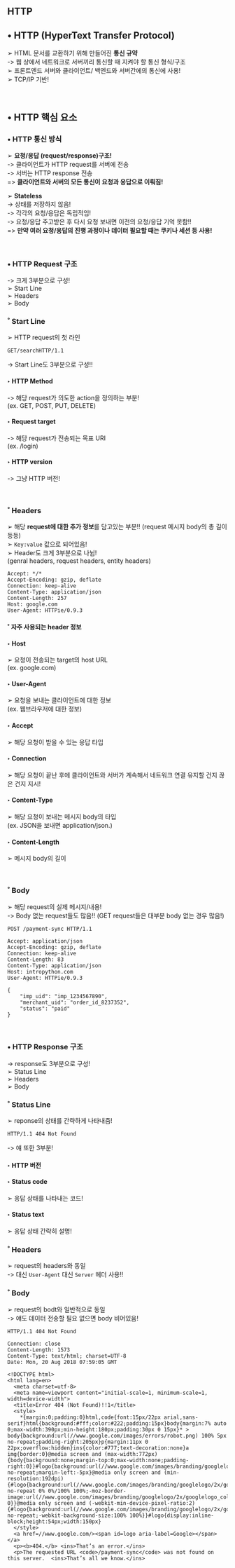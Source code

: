 HTTP  
---

## • HTTP (HyperText Transfer Protocol) 
➢ HTML 문서를 교환하기 위해 만들어진 **통신 규약**  
-> 웹 상에서 네트워크로 서버끼리 통신할 때 지켜야 할 통신 형식/구조  
➢ 프론트엔드 서버와 클라이언트/ 백엔드와 서버간에의 통신에 사용!  
➢ TCP/IP 기반!  

&nbsp;  

## • HTTP 핵심 요소  
### • HTTP 통신 방식  
➢ **요청/응답 (request/response)구조!**  
-> 클라이언트가 HTTP request를 서버에 전송  
-> 서버는 HTTP response 전송  
=> **클라이언트와 서버의 모든 통신이 요청과 응답으로 이뤄짐!**  

➢ **Stateless**  
-> 상태를 저장하지 않음!  
-> 각각의 요청/응답은 독립적임!  
-> 요청/응답 주고받은 후 다시 요청 보내면 이전의 요청/응답 기억 못함!!  
=> **만약 여러 요청/응답의 진행 과정이나 데이터 필요할 때는 쿠키나 세션 등 사용!**  

&nbsp;  


### • HTTP Request 구조  
-> 크게 3부분으로 구성!  
➢ Start Line  
➢ Headers  
➢ Body  

### ˚ Start Line  
➢ HTTP request의 첫 라인  

```
GET/searchHTTP/1.1  
```
-> Start Line도 3부분으로 구성!!  

#### ‣ HTTP Method  
-> 해당 request가 의도한 action을 정의하는 부분!  
(ex. GET, POST, PUT, DELETE)  

#### ‣ Request target  
-> 해당 request가 전송되는 목표 URI  
(ex. /login)  

#### ‣ HTTP version  
-> 그냥 HTTP 버전!  

&nbsp;  

### ˚ Headers  
➢ 해당 **request에 대한 추가 정보**를 담고있는 부분!!
(request 메시지 body의 총 길이 등등)  
➢ `Key:value` 값으로 되어있음!  
➢ Header도 크게 3부분으로 나뉨!  
(genral headers, request headers, entity headers)  

```
Accept: */*
Accept-Encoding: gzip, deflate
Connection: keep-alive
Content-Type: application/json
Content-Length: 257
Host: google.com
User-Agent: HTTPie/0.9.3
```  

#### ˚ 자주 사용되는 header 정보  
#### ‣ Host 
➢ 요청이 전송되는 target의 host URL  
(ex. google.com)  

#### ‣ User-Agent  
➢ 요청을 보내는 클라이언트에 대한 정보  
(ex. 웹브라우저에 대한 정보)  

#### ‣ Accept  
➢ 해당 요청이 받을 수 있는 응답 타입  

#### ‣ Connection  
➢  해당 요청이 끝난 후에 클라이언트와 서버가 계속해서 네트워크 연결 유지할 건지 끊은 건지 지시!  

#### ‣ Content-Type  
➢ 해당 요청이 보내는 메시지 body의 타입  
(ex. JSON을 보내면 application/json.)  

#### ‣ Content-Length  
➢ 메시지 body의 길이  

&nbsp;  

### ˚ Body  
➢ 해당 request의 실제 메시지/내용!  
-> Body 없는 request들도 많음!! 
(GET request들은 대부분 body 없는 경우 많음!)  

```
POST /payment-sync HTTP/1.1

Accept: application/json
Accept-Encoding: gzip, deflate
Connection: keep-alive
Content-Length: 83
Content-Type: application/json
Host: intropython.com
User-Agent: HTTPie/0.9.3

{
    "imp_uid": "imp_1234567890",
    "merchant_uid": "order_id_8237352",
    "status": "paid"
}
```

&nbsp;  

### • HTTP Response 구조  
-> response도  3부분으로 구성!  
➢ Status Line  
➢ Headers  
➢ Body  

### ˚ Status Line  
➢ reponse의 상태를 간략하게 나타내줌!  
```
HTTP/1.1 404 Not Found
```
-> 얘 또한 3부분!  

#### ‣ HTTP 버전  

#### ‣ Status code  
➢ 응답 상태를 나타내는 코드!  

#### ‣ Status text  
➢ 응답 상태 간략히 설명!  

### ˚ Headers  
➢ request의 headers와 동일  
-> 대신 `User-Agent` 대신 `Server` 헤더 사용!!  

### ˚ Body  
➢ request의 bodt와 일반적으로 동일  
-> 얘도 데이터 전송할 필요 없으면 body 비어있음!  

```
HTTP/1.1 404 Not Found

Connection: close
Content-Length: 1573
Content-Type: text/html; charset=UTF-8
Date: Mon, 20 Aug 2018 07:59:05 GMT

<!DOCTYPE html>
<html lang=en>
  <meta charset=utf-8>
  <meta name=viewport content="initial-scale=1, minimum-scale=1, width=device-width">
  <title>Error 404 (Not Found)!!1</title>
  <style>
    *{margin:0;padding:0}html,code{font:15px/22px arial,sans-serif}html{background:#fff;color:#222;padding:15px}body{margin:7% auto 0;max-width:390px;min-height:180px;padding:30px 0 15px}* > body{background:url(//www.google.com/images/errors/robot.png) 100% 5px no-repeat;padding-right:205px}p{margin:11px 0 22px;overflow:hidden}ins{color:#777;text-decoration:none}a img{border:0}@media screen and (max-width:772px){body{background:none;margin-top:0;max-width:none;padding-right:0}}#logo{background:url(//www.google.com/images/branding/googlelogo/1x/googlelogo_color_150x54dp.png) no-repeat;margin-left:-5px}@media only screen and (min-resolution:192dpi){#logo{background:url(//www.google.com/images/branding/googlelogo/2x/googlelogo_color_150x54dp.png) no-repeat 0% 0%/100% 100%;-moz-border-image:url(//www.google.com/images/branding/googlelogo/2x/googlelogo_color_150x54dp.png) 0}}@media only screen and (-webkit-min-device-pixel-ratio:2){#logo{background:url(//www.google.com/images/branding/googlelogo/2x/googlelogo_color_150x54dp.png) no-repeat;-webkit-background-size:100% 100%}}#logo{display:inline-block;height:54px;width:150px}
  </style>
  <a href=//www.google.com/><span id=logo aria-label=Google></span></a>
  <p><b>404.</b> <ins>That’s an error.</ins>
  <p>The requested URL <code>/payment-sync</code> was not found on this server.  <ins>That’s all we know.</ins>
```


